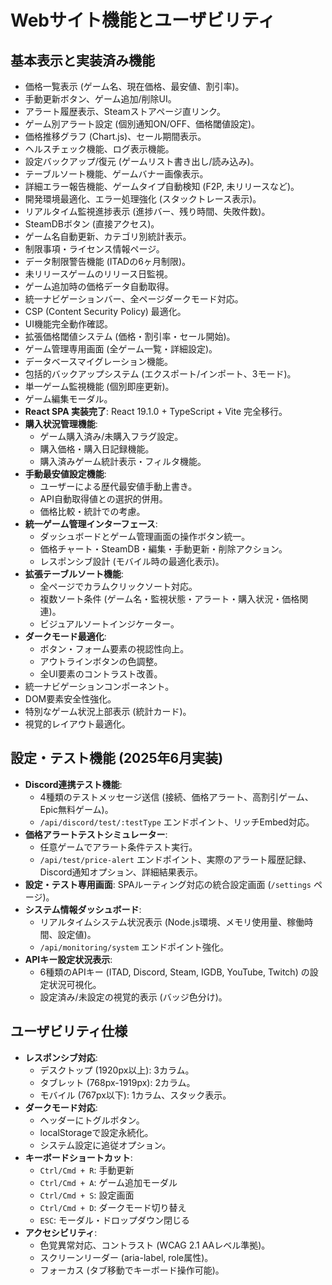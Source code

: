 # Webサイト機能とユーザビリティ

## 基本表示と実装済み機能

* 価格一覧表示 (ゲーム名、現在価格、最安値、割引率)。
* 手動更新ボタン、ゲーム追加/削除UI。
* アラート履歴表示、Steamストアページ直リンク。
* ゲーム別アラート設定 (個別通知ON/OFF、価格閾値設定)。
* 価格推移グラフ (Chart.js)、セール期間表示。
* ヘルスチェック機能、ログ表示機能。
* 設定バックアップ/復元 (ゲームリスト書き出し/読み込み)。
* テーブルソート機能、ゲームバナー画像表示。
* 詳細エラー報告機能、ゲームタイプ自動検知 (F2P, 未リリースなど)。
* 開発環境最適化、エラー処理強化 (スタックトレース表示)。
* リアルタイム監視進捗表示 (進捗バー、残り時間、失敗件数)。
* SteamDBボタン (直接アクセス)。
* ゲーム名自動更新、カテゴリ別統計表示。
* 制限事項・ライセンス情報ページ。
* データ制限警告機能 (ITADの6ヶ月制限)。
* 未リリースゲームのリリース日監視。
* ゲーム追加時の価格データ自動取得。
* 統一ナビゲーションバー、全ページダークモード対応。
* CSP (Content Security Policy) 最適化。
* UI機能完全動作確認。
* 拡張価格閾値システム (価格・割引率・セール開始)。
* ゲーム管理専用画面 (全ゲーム一覧・詳細設定)。
* データベースマイグレーション機能。
* 包括的バックアップシステム (エクスポート/インポート、3モード)。
* 単一ゲーム監視機能 (個別即座更新)。
* ゲーム編集モーダル。
* **React SPA 実装完了**: React 19.1.0 + TypeScript + Vite 完全移行。
* **購入状況管理機能**:
    * ゲーム購入済み/未購入フラグ設定。
    * 購入価格・購入日記録機能。
    * 購入済みゲーム統計表示・フィルタ機能。
* **手動最安値設定機能**:
    * ユーザーによる歴代最安値手動上書き。
    * API自動取得値との選択的併用。
    * 価格比較・統計での考慮。
* **統一ゲーム管理インターフェース**:
    * ダッシュボードとゲーム管理画面の操作ボタン統一。
    * 価格チャート・SteamDB・編集・手動更新・削除アクション。
    * レスポンシブ設計 (モバイル時の最適化表示)。
* **拡張テーブルソート機能**:
    * 全ページでカラムクリックソート対応。
    * 複数ソート条件 (ゲーム名・監視状態・アラート・購入状況・価格関連)。
    * ビジュアルソートインジケーター。
* **ダークモード最適化**:
    * ボタン・フォーム要素の視認性向上。
    * アウトラインボタンの色調整。
    * 全UI要素のコントラスト改善。
* 統一ナビゲーションコンポーネント。
* DOM要素安全性強化。
* 特別なゲーム状況上部表示 (統計カード)。
* 視覚的レイアウト最適化。

## 設定・テスト機能 (2025年6月実装)

* **Discord連携テスト機能**:
    * 4種類のテストメッセージ送信 (接続、価格アラート、高割引ゲーム、Epic無料ゲーム)。
    * `/api/discord/test/:testType` エンドポイント、リッチEmbed対応。
* **価格アラートテストシミュレーター**:
    * 任意ゲームでアラート条件テスト実行。
    * `/api/test/price-alert` エンドポイント、実際のアラート履歴記録、Discord通知オプション、詳細結果表示。
* **設定・テスト専用画面**: SPAルーティング対応の統合設定画面 (`/settings` ページ)。
* **システム情報ダッシュボード**:
    * リアルタイムシステム状況表示 (Node.js環境、メモリ使用量、稼働時間、設定値)。
    * `/api/monitoring/system` エンドポイント強化。
* **APIキー設定状況表示**:
    * 6種類のAPIキー (ITAD, Discord, Steam, IGDB, YouTube, Twitch) の設定状況可視化。
    * 設定済み/未設定の視覚的表示 (バッジ色分け)。

## ユーザビリティ仕様

* **レスポンシブ対応**:
    * デスクトップ (1920px以上): 3カラム。
    * タブレット (768px-1919px): 2カラム。
    * モバイル (767px以下): 1カラム、スタック表示。
* **ダークモード対応**:
    * ヘッダーにトグルボタン。
    * localStorageで設定永続化。
    * システム設定に追従オプション。
* **キーボードショートカット**:
    * `Ctrl/Cmd + R`: 手動更新
    * `Ctrl/Cmd + A`: ゲーム追加モーダル
    * `Ctrl/Cmd + S`: 設定画面
    * `Ctrl/Cmd + D`: ダークモード切り替え
    * `ESC`: モーダル・ドロップダウン閉じる
* **アクセシビリティ**:
    * 色覚異常対応、コントラスト (WCAG 2.1 AAレベル準拠)。
    * スクリーンリーダー (aria-label, role属性)。
    * フォーカス (タブ移動でキーボード操作可能)。